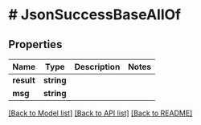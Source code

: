 # # JsonSuccessBaseAllOf

## Properties

Name | Type | Description | Notes
------------ | ------------- | ------------- | -------------
**result** | **string** |  |
**msg** | **string** |  |

[[Back to Model list]](../../README.md#models) [[Back to API list]](../../README.md#endpoints) [[Back to README]](../../README.md)
